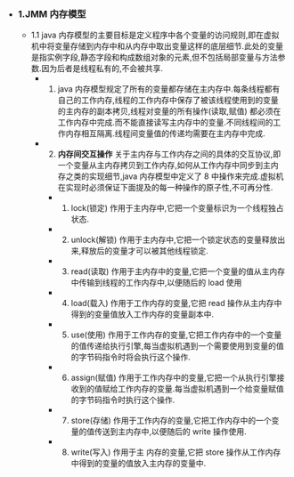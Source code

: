- ### 1.JMM 内存模型
  - 1.1 java 内存模型的主要目标是定义程序中各个变量的访问规则,即在虚拟机中将变量存储到内存中和从内存中取出变量这样的底层细节.此处的变量是指实例字段,静态字段和构成数组对象的元素,但不包括局部变量与方法参数.因为后者是线程私有的,不会被共享.
    - 1. java 内存模型规定了所有的变量都存储在主内存中.每条线程都有自己的工作内存,线程的工作内存中保存了被该线程使用到的变量的主内存的副本拷贝,线程对变量的所有操作(读取,赋值) 都必须在工作内存中完成.而不能直接读写主内存中的变量.不同线程间的工作内存相互隔离.线程间变量值的传递均需要在主内存中完成.
    - 2. **内存间交互操作** 关于主内存与工作内存之间的具体的交互协议,即一个变量从主内存拷贝到工作内存,如何从工作内存中同步到主内存之类的实现细节,java 内存模型中定义了 8 中操作来完成.虚拟机在实现时必须保证下面提及的每一种操作的原子性,不可再分性.
      - 1. lock(锁定) 作用于主内存中,它把一个变量标识为一个线程独占状态.
      - 2. unlock(解锁) 作用于主内存中,它把一个锁定状态的变量释放出来,释放后的变量才可以被其他线程锁定.
      - 3. read(读取) 作用于主内存中的变量,它把一个变量的值从主内存中传输到线程的工作内存中,以便随后的 load 使用
      - 4. load(载入) 作用于工作内存的变量,它把 read 操作从主内存中得到的变量值放入工作内存的变量副本中.
      - 5. use(使用) 作用于工作内存的变量,它把工作内存中的一个变量的值传递给执行引擎,每当虚拟机遇到一个需要使用到变量的值的字节码指令时将会执行这个操作.
      - 6. assign(赋值) 作用于工作内存中的变量,它把一个从执行引擎接收到的值赋给工作内存的变量.每当虚拟机遇到一个给变量赋值的字节码指令时执行这个操作.
      - 7. store(存储) 作用于工作内存的变量,它把工作内存中的一个变量的值传送到主内存中,以便随后的 write 操作使用.
      - 8. write(写入) 作用于主 内存的变量,它把 store 操作从工作内存中得到的变量的值放入主内存的变量中.
